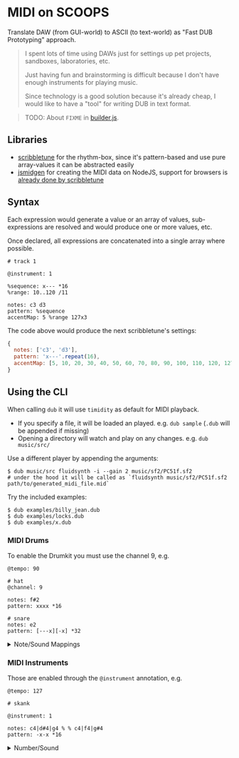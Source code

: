 # MIDI on SCOOPS

Translate DAW (from GUI-world) to ASCII (to text-world) as "Fast DUB Prototyping" approach.

> I spent lots of time using DAWs just for settings up pet projects, sandboxes, laboratories, etc.
>
> Just having fun and brainstorming is difficult because I don't have enough instruments for playing music.
>
> Since technology is a good solution because it's already cheap, I would like to have a "tool" for writing DUB in text format.

> TODO: About `FIXME` in [builder.js](bin/builder.js).

## Libraries

- [scribbletune](https://github.com/walmik/scribbletune) for the rhythm-box, since it's pattern-based and use pure array-values it can be abstracted easily
- [jsmidgen](https://github.com/dingram/jsmidgen) for creating the MIDI data on NodeJS, support for browsers is [already done by scribbletune](https://scribbletune.com/documentation/browser/browser-clip)

## Syntax

Each expression would generate a value or an array of values, sub-expressions are resolved and would produce one or more values, etc.

Once declared, all expressions are concatenated into a single array where possible.

    # track 1

    @instrument: 1

    %sequence: x--- *16
    %range: 10..120 /11

    notes: c3 d3
    pattern: %sequence
    accentMap: 5 %range 127x3

The code above would produce the next scribbletune's settings:

```js
{
  notes: ['c3', 'd3'],
  pattern: 'x---'.repeat(16),
  accentMap: [5, 10, 20, 30, 40, 50, 60, 70, 80, 90, 100, 110, 120, 127, 127, 127],
}
```

## Using the CLI

When calling `dub` it will use `timidity` as default for MIDI playback.

- If you specify a file, it will be loaded an played. e.g. `dub sample` (`.dub` will be appended if missing)
- Opening a directory will watch and play on any changes. e.g. `dub music/src/`

Use a different player by appending the arguments:

    $ dub music/src fluidsynth -i --gain 2 music/sf2/PC51f.sf2
    # under the hood it will be called as `fluidsynth music/sf2/PC51f.sf2 path/to/generated_midi_file.mid`

Try the included examples:

    $ dub examples/billy_jean.dub
    $ dub examples/locks.dub
    $ dub examples/x.dub

### MIDI Drums

To enable the Drumkit you must use the channel 9, e.g.

    @tempo: 90

    # hat
    @channel: 9

    notes: f#2
    pattern: xxxx *16

    # snare
    notes: e2
    pattern: [---x][-x] *32

<details>
<summary>Note/Sound Mappings</summary>

- `d1` &mdash; Heart Bit
- `d#1` &mdash; Zap
- `g1` &mdash; Stick
- `a1` &mdash; Side Stick
- `a#1` &mdash; Ring Bell
- `b1` &mdash; Acoustic Bass Drum
- `c2` &mdash; Bass Drum 1
- `c#2` &mdash; Side Stick
- `d2` &mdash; Acoustic Snare
- `d#2` &mdash; Hand Clap
- `e2` &mdash; Electric Snare
- `f2` &mdash; Low Floor Tom
- `f#2` &mdash; Closed Hi Hat
- `g2` &mdash; High Floor Tom
- `g#2` &mdash; Pedal Hi-Hat
- `a2` &mdash; Low Tom
- `a#2` &mdash; Open Hi-Hat
- `b2` &mdash; Low-Mid Tom
- `c3` &mdash; Hi-Mid Tom
- `c#3` &mdash; Crash Cymbal 1
- `d3` &mdash; High Tom
- `d#3` &mdash; Ride Cymbal 1
- `e3` &mdash; Chinese Cymbal
- `f3` &mdash; Ride Bell
- `f#3` &mdash; Tambourine
- `g3` &mdash; Splash Cymbal
- `g#3` &mdash; Cowbell
- `a3` &mdash; Crash Cymbal 2
- `a#3` &mdash; Vibraslap
- `b3` &mdash; Ride Cymbal 2
- `c4` &mdash; Hi Bongo
- `c#4` &mdash; Low Bongo
- `d4` &mdash; Mute Hi Conga
- `d#4` &mdash; Open Hi Conga
- `e4` &mdash; Low Conga
- `f4` &mdash; High Timbale
- `f#4` &mdash; Low Timbale
- `g4` &mdash; High Agogo
- `g#4` &mdash; Low Agogo
- `a4` &mdash; Cabasa
- `a#4` &mdash; Maracas
- `b4` &mdash; Short Whistle
- `c5` &mdash; Long Whistle
- `c#5` &mdash; Short Guiro
- `d5` &mdash; Long Guiro
- `d#5` &mdash; Claves
- `e5` &mdash; Hi Wood Block
- `f5` &mdash; Low Wood Block
- `f#5` &mdash; Mute Cuica
- `g5` &mdash; Open Cuica
- `g#5` &mdash; Mute Triangle
- `a5` &mdash; Open Triangle
- `a#5` &mdash; Cabasa 2
- `c6` &mdash; Curtain

</details>

### MIDI Instruments

Those are enabled through the `@instrument` annotation, e.g.

    @tempo: 127

    # skank

    @instrument: 1

    notes: c4|d#4|g4 % % c4|f4|g#4
    pattern: -x-x *16

<details>
<summary>Number/Sound</summary>

- `0-7` &mdash; Piano
- `8-15` &mdash; Chromatic Percussion
- `16-23` &mdash; Organ
- `24-31` &mdash; Guitar
- `32-39` &mdash; Bass
- `40-47` &mdash; Strings
- `48-55` &mdash; Ensemble
- `56-63` &mdash; Brass
- `64-71` &mdash; Reed
- `72-79` &mdash; Pipe
- `80-87` &mdash; Synth Lead
- `88-95` &mdash; Synth Pad
- `96-103` &mdash; Synth Effects
- `104-111` &mdash; Ethnic
- `112-119` &mdash; Percussive
- `120-127` &mdash; Sound Effects

</details>

